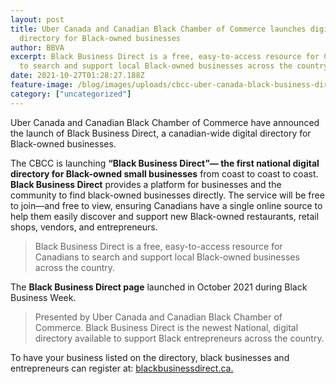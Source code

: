 ```yaml
---
layout: post
title: Uber Canada and Canadian Black Chamber of Commerce launches digital
  directory for Black-owned businesses
author: BBVA
excerpt: Black Business Direct is a free, easy-to-access resource for Canadians
  to search and support local Black-owned businesses across the country.
date: 2021-10-27T01:28:27.188Z
feature-image: /blog/images/uploads/cbcc-uber-canada-black-business-direct.png
category: ["uncategorized"]
---
```

Uber Canada and Canadian Black Chamber of Commerce have announced the launch of Black Business Direct, a canadian-wide digital directory for Black-owned businesses.



The CBCC is launching **“Black Business Direct”— the first national digital directory for Black-owned small businesses** from coast to coast to coast. **Black Business Direct** provides a platform for businesses and the community to find black-owned businesses directly. The service will be free to join—and free to view, ensuring Canadians have a single online source to help them easily discover and support new Black-owned restaurants, retail shops, vendors, and entrepreneurs.

> Black Business Direct is a free, easy-to-access resource for Canadians to search and support local Black-owned businesses across the country. 



The **Black Business Direct page** launched in October 2021 during Black Business Week.



> Presented by Uber Canada and Canadian Black Chamber of Commerce.  Black Business Direct is the newest National, digital directory available to support Black entrepreneurs across the country.
>
>

To have your business listed on the directory, black businesses and entrepreneurs can register at: [blackbusinessdirect.ca.](https://blackbusinessdirect.ca/)